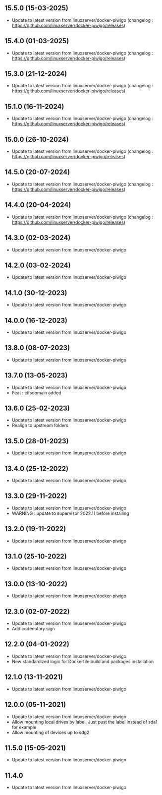 ## 15.5.0 (15-03-2025)

- Update to latest version from linuxserver/docker-piwigo (changelog : https://github.com/linuxserver/docker-piwigo/releases)

## 15.4.0 (01-03-2025)

- Update to latest version from linuxserver/docker-piwigo (changelog : https://github.com/linuxserver/docker-piwigo/releases)

## 15.3.0 (21-12-2024)

- Update to latest version from linuxserver/docker-piwigo (changelog : https://github.com/linuxserver/docker-piwigo/releases)

## 15.1.0 (16-11-2024)

- Update to latest version from linuxserver/docker-piwigo (changelog : https://github.com/linuxserver/docker-piwigo/releases)

## 15.0.0 (26-10-2024)

- Update to latest version from linuxserver/docker-piwigo (changelog : https://github.com/linuxserver/docker-piwigo/releases)

## 14.5.0 (20-07-2024)

- Update to latest version from linuxserver/docker-piwigo (changelog : https://github.com/linuxserver/docker-piwigo/releases)

## 14.4.0 (20-04-2024)

- Update to latest version from linuxserver/docker-piwigo (changelog : https://github.com/linuxserver/docker-piwigo/releases)

## 14.3.0 (02-03-2024)

- Update to latest version from linuxserver/docker-piwigo

## 14.2.0 (03-02-2024)

- Update to latest version from linuxserver/docker-piwigo

## 14.1.0 (30-12-2023)

- Update to latest version from linuxserver/docker-piwigo

## 14.0.0 (16-12-2023)

- Update to latest version from linuxserver/docker-piwigo

## 13.8.0 (08-07-2023)

- Update to latest version from linuxserver/docker-piwigo

## 13.7.0 (13-05-2023)

- Update to latest version from linuxserver/docker-piwigo
- Feat : cifsdomain added

## 13.6.0 (25-02-2023)

- Update to latest version from linuxserver/docker-piwigo
- Realign to upstream folders

## 13.5.0 (28-01-2023)

- Update to latest version from linuxserver/docker-piwigo

## 13.4.0 (25-12-2022)

- Update to latest version from linuxserver/docker-piwigo

## 13.3.0 (29-11-2022)

- Update to latest version from linuxserver/docker-piwigo
- WARNING : update to supervisor 2022.11 before installing

## 13.2.0 (19-11-2022)

- Update to latest version from linuxserver/docker-piwigo

## 13.1.0 (25-10-2022)

- Update to latest version from linuxserver/docker-piwigo

## 13.0.0 (13-10-2022)

- Update to latest version from linuxserver/docker-piwigo

## 12.3.0 (02-07-2022)

- Update to latest version from linuxserver/docker-piwigo
- Add codenotary sign

## 12.2.0 (04-01-2022)

- Update to latest version from linuxserver/docker-piwigo
- New standardized logic for Dockerfile build and packages installation

## 12.1.0 (13-11-2021)

- Update to latest version from linuxserver/docker-piwigo

## 12.0.0 (05-11-2021)

- Update to latest version from linuxserver/docker-piwigo
- Allow mounting local drives by label. Just pust the label instead of sda1 for example
- Allow mounting of devices up to sdg2

## 11.5.0 (15-05-2021)

- Update to latest version from linuxserver/docker-piwigo

## 11.4.0

- Update to latest version from linuxserver/docker-piwigo
